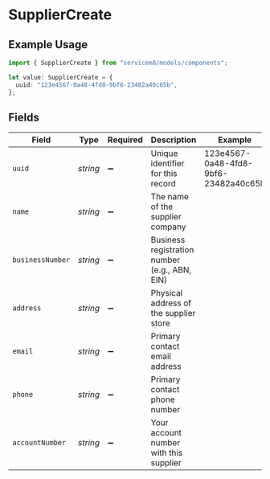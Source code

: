 # SupplierCreate

## Example Usage

```typescript
import { SupplierCreate } from "servicem8/models/components";

let value: SupplierCreate = {
  uuid: "123e4567-0a48-4fd8-9bf6-23482a40c65b",
};
```

## Fields

| Field                                         | Type                                          | Required                                      | Description                                   | Example                                       |
| --------------------------------------------- | --------------------------------------------- | --------------------------------------------- | --------------------------------------------- | --------------------------------------------- |
| `uuid`                                        | *string*                                      | :heavy_minus_sign:                            | Unique identifier for this record             | 123e4567-0a48-4fd8-9bf6-23482a40c65b          |
| `name`                                        | *string*                                      | :heavy_minus_sign:                            | The name of the supplier company              |                                               |
| `businessNumber`                              | *string*                                      | :heavy_minus_sign:                            | Business registration number (e.g., ABN, EIN) |                                               |
| `address`                                     | *string*                                      | :heavy_minus_sign:                            | Physical address of the supplier store        |                                               |
| `email`                                       | *string*                                      | :heavy_minus_sign:                            | Primary contact email address                 |                                               |
| `phone`                                       | *string*                                      | :heavy_minus_sign:                            | Primary contact phone number                  |                                               |
| `accountNumber`                               | *string*                                      | :heavy_minus_sign:                            | Your account number with this supplier        |                                               |
